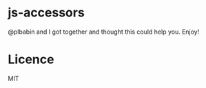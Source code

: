 js-accessors
============

@plbabin and I got together and thought this could help you. Enjoy!


Licence
============

MIT
